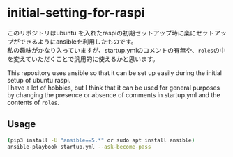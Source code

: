 # initial-setting-for-raspi
このリポジトリはubuntu を入れたraspiの初期セットアップ時に楽にセットアップができるようにansibleを利用したものです。  
私の趣味がかなり入っていますが、startup.ymlのコメントの有無や、`roles`の中を変えていただくことで汎用的に使えるかと思います。

This repository uses ansible so that it can be set up easily during the initial setup of ubuntu raspi.  
I have a lot of hobbies, but I think that it can be used for general purposes by changing the presence or absence of comments in startup.yml and the contents of `roles`.

## Usage

```sh
(pip3 install -U "ansible==5.*" or sudo apt install ansible)
ansible-playbook startup.yml --ask-become-pass
```
